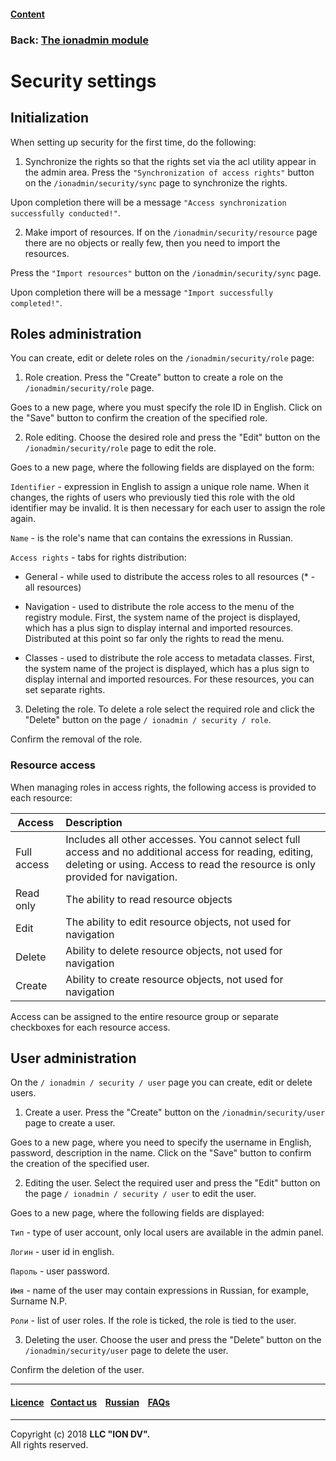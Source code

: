#### [Content](/docs/en/index.md)

### Back: [The ionadmin module](/docs/en/3_modules_description/admin.md)

# Security settings

## Initialization

When setting up security for the first time, do the following:

1) Synchronize the rights so that the rights set via the acl utility appear in the admin area. Press the `"Synchronization of access rights"` button on the `/ionadmin/security/sync` page to synchronize the rights.

Upon completion there will be a message `"Access synchronization successfully conducted!"`.

2) Make import of resources. If on the `/ionadmin/security/resource` page there are no objects or really few, then you need to import the resources.

Press the `"Import resources"` button on the `/ionadmin/security/sync` page.

Upon completion there will be a message `"Import successfully completed!"`.

## Roles administration

You can create, edit or delete roles on the `/ionadmin/security/role` page:

1) Role creation. Press the "Create" button to create a role on the `/ionadmin/security/role` page.

Goes to a new page, where you must specify the role ID in English. Click on the "Save" button to confirm the creation of the specified role.

2) Role editing. Choose the desired role and press the "Edit" button on the `/ionadmin/security/role` page to edit the role.

Goes to a new page, where the following fields are displayed on the form:

`Identifier` - expression in English to assign a unique role name. When it changes, the rights of users who previously tied this role with the old identifier may be invalid. It is then necessary for each user to assign the role again.

`Name` - is the role's name that can contains the exressions in Russian. 

`Access rights` - tabs for rights distribution:
- General - while used to distribute the access roles to all resources (* - all resources)

- Navigation - used to distribute the role access to the menu of the registry module. First, the system name of the project is displayed, which has a plus sign to display internal and imported resources. Distributed at this point so far only the rights to read the menu.

- Classes - used to distribute the role access to metadata classes. First, the system name of the project is displayed, which has a plus sign to display internal and imported resources. For these resources, you can set separate rights.

3) Deleting the role. To delete a role select the required role and click the "Delete" button on the page `/ ionadmin / security / role`.

Confirm the removal of the role.

### Resource access

 When managing roles in access rights, the following access is provided to each resource:

| Access | Description |
|-----|:-----|
| Full access | Includes all other accesses. You cannot select full access and no additional access for reading, editing, deleting or using. Access to read the resource is only provided for navigation. |
| Read only | The ability to read resource objects |
| Edit | The ability to edit resource objects, not used for navigation |
| Delete | Ability to delete resource objects, not used for navigation |
| Create | Ability to create resource objects, not used for navigation |

Access can be assigned to the entire resource group or separate checkboxes for each resource access.

## User administration

On the `/ ionadmin / security / user` page you can create, edit or delete users.

1) Create a user. Press the "Create" button on the `/ionadmin/security/user` page to create a user.

Goes to a new page, where you need to specify the username in English, password, description in the name. Click on the "Save" button to confirm the creation of the specified user.

2) Editing the user. Select the required user and press the "Edit" button on the page `/ ionadmin / security / user` to edit the user.

Goes to a new page, where the following fields are displayed:

`Тип` - type of user account, only local users are available in the admin panel.

`Логин` - user id in english.

`Пароль` - user password.

`Имя` - name of the user may contain expressions in Russian, for example, Surname N.P.

`Роли` - list of user roles. If the role is ticked, the role is tied to the user.

3) Deleting the user. Choose the user and press the "Delete" button on the `/ionadmin/security/user` page to delete the user.

Confirm the deletion of the user.

--------------------------------------------------------------------------  


 #### [Licence](/LICENCE.md)&ensp;  [Contact us](https://iondv.ru/index.html) &ensp;  [Russian](/docs/ru/3_modules_description/admin_security.md) &ensp; [FAQs](/faqs.md)          



--------------------------------------------------------------------------  

Copyright (c) 2018 **LLC "ION DV".**   
All rights reserved. 

